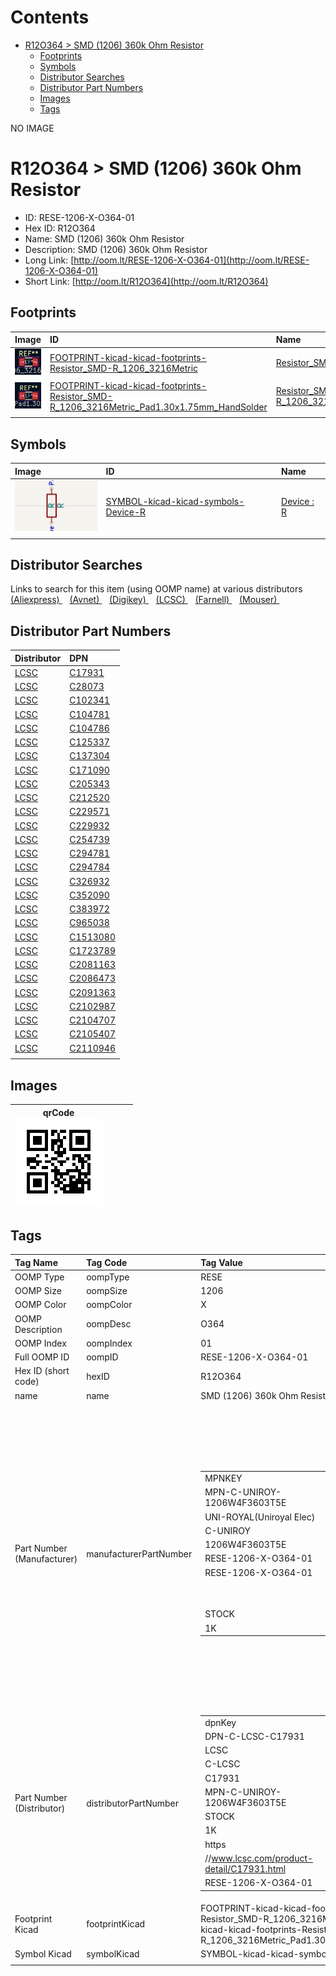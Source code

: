 



Contents
========

* [R12O364 > SMD (1206) 360k Ohm Resistor](#r12o364--smd-1206-360k-ohm-resistor)
	* [Footprints](#footprints)
	* [Symbols](#symbols)
	* [Distributor Searches](#distributor-searches)
	* [Distributor Part Numbers](#distributor-part-numbers)
	* [Images](#images)
	* [Tags](#tags)
  
NO IMAGE  
# R12O364 > SMD (1206) 360k Ohm Resistor

- ID: RESE-1206-X-O364-01
- Hex ID: R12O364
- Name: SMD (1206) 360k Ohm Resistor
- Description: SMD (1206) 360k Ohm Resistor
- Long Link: [http://oom.lt/RESE-1206-X-O364-01](http://oom.lt/RESE-1206-X-O364-01)
- Short Link: [http://oom.lt/R12O364](http://oom.lt/R12O364)

## Footprints
  

|Image|ID|Name|
| :--- | :--- | :--- |
|[![](https://raw.githubusercontent.com/oomlout/oomlout_OOMP_eda_V2/main/FOOTPRINT/kicad/kicad-footprints/Resistor_SMD/R_1206_3216Metric/image_140.png)](https://github.com/oomlout/oomlout_OOMP_eda_V2/tree/main/FOOTPRINT/kicad/kicad-footprints/Resistor_SMD/R_1206_3216Metric/)|[FOOTPRINT-kicad-kicad-footprints-Resistor_SMD-R_1206_3216Metric](https://github.com/oomlout/oomlout_OOMP_eda_V2/tree/main/FOOTPRINT/kicad/kicad-footprints/Resistor_SMD/R_1206_3216Metric/)|[Resistor_SMD : R_1206_3216Metric](https://github.com/oomlout/oomlout_OOMP_eda_V2/tree/main/FOOTPRINT/kicad/kicad-footprints/Resistor_SMD/R_1206_3216Metric/)|
|[![](https://raw.githubusercontent.com/oomlout/oomlout_OOMP_eda_V2/main/FOOTPRINT/kicad/kicad-footprints/Resistor_SMD/R_1206_3216Metric_Pad1.30x1.75mm_HandSolder/image_140.png)](https://github.com/oomlout/oomlout_OOMP_eda_V2/tree/main/FOOTPRINT/kicad/kicad-footprints/Resistor_SMD/R_1206_3216Metric_Pad1.30x1.75mm_HandSolder/)|[FOOTPRINT-kicad-kicad-footprints-Resistor_SMD-R_1206_3216Metric_Pad1.30x1.75mm_HandSolder](https://github.com/oomlout/oomlout_OOMP_eda_V2/tree/main/FOOTPRINT/kicad/kicad-footprints/Resistor_SMD/R_1206_3216Metric_Pad1.30x1.75mm_HandSolder/)|[Resistor_SMD : R_1206_3216Metric_Pad1.30x1.75mm_HandSolder](https://github.com/oomlout/oomlout_OOMP_eda_V2/tree/main/FOOTPRINT/kicad/kicad-footprints/Resistor_SMD/R_1206_3216Metric_Pad1.30x1.75mm_HandSolder/)|
||||

## Symbols
  

|Image|ID|Name|
| :--- | :--- | :--- |
|[![](https://raw.githubusercontent.com/oomlout/oomlout_OOMP_eda_V2/main/SYMBOL/kicad/kicad-symbols/Device/R/image_140.png)](https://github.com/oomlout/oomlout_OOMP_eda_V2/tree/main/SYMBOL/kicad/kicad-symbols/Device/R/)|[SYMBOL-kicad-kicad-symbols-Device-R](https://github.com/oomlout/oomlout_OOMP_eda_V2/tree/main/SYMBOL/kicad/kicad-symbols/Device/R/)|[Device : R](https://github.com/oomlout/oomlout_OOMP_eda_V2/tree/main/SYMBOL/kicad/kicad-symbols/Device/R/)|
||||

## Distributor Searches
  
Links to search for this item (using OOMP name) at various distributors  
[(Aliexpress) ](https://www.aliexpress.com/wholesale?SearchText=1117SMD+1206+360k+Ohm+Resistor)&nbsp;&nbsp;&nbsp;[(Avnet) ](https://www.avnet.com/shop/us/search/SMD+1206+360k+Ohm+Resistor)&nbsp;&nbsp;&nbsp;[(Digikey) ](https://www.digikey.co.uk/en/products/result?s=SMD+1206+360k+Ohm+Resistor)&nbsp;&nbsp;&nbsp;[(LCSC) ](https://www.lcsc.com/search?q=SMD+1206+360k+Ohm+Resistor)&nbsp;&nbsp;&nbsp;[(Farnell) ](https://uk.farnell.com/search?st=SMD+1206+360k+Ohm+Resistor)&nbsp;&nbsp;&nbsp;[(Mouser) ](https://www.mouser.com/c/?q=SMD+1206+360k+Ohm+Resistor)&nbsp;&nbsp;&nbsp;
## Distributor Part Numbers
  

|Distributor|DPN|
| :--- | :--- |
|[LCSC](https://www.lcsc.com/product-detail/C17931.html)|[C17931](https://www.lcsc.com/product-detail/C17931.html)|
|[LCSC](https://www.lcsc.com/product-detail/C28073.html)|[C28073](https://www.lcsc.com/product-detail/C28073.html)|
|[LCSC](https://www.lcsc.com/product-detail/C102341.html)|[C102341](https://www.lcsc.com/product-detail/C102341.html)|
|[LCSC](https://www.lcsc.com/product-detail/C104781.html)|[C104781](https://www.lcsc.com/product-detail/C104781.html)|
|[LCSC](https://www.lcsc.com/product-detail/C104786.html)|[C104786](https://www.lcsc.com/product-detail/C104786.html)|
|[LCSC](https://www.lcsc.com/product-detail/C125337.html)|[C125337](https://www.lcsc.com/product-detail/C125337.html)|
|[LCSC](https://www.lcsc.com/product-detail/C137304.html)|[C137304](https://www.lcsc.com/product-detail/C137304.html)|
|[LCSC](https://www.lcsc.com/product-detail/C171090.html)|[C171090](https://www.lcsc.com/product-detail/C171090.html)|
|[LCSC](https://www.lcsc.com/product-detail/C205343.html)|[C205343](https://www.lcsc.com/product-detail/C205343.html)|
|[LCSC](https://www.lcsc.com/product-detail/C212520.html)|[C212520](https://www.lcsc.com/product-detail/C212520.html)|
|[LCSC](https://www.lcsc.com/product-detail/C229571.html)|[C229571](https://www.lcsc.com/product-detail/C229571.html)|
|[LCSC](https://www.lcsc.com/product-detail/C229932.html)|[C229932](https://www.lcsc.com/product-detail/C229932.html)|
|[LCSC](https://www.lcsc.com/product-detail/C254739.html)|[C254739](https://www.lcsc.com/product-detail/C254739.html)|
|[LCSC](https://www.lcsc.com/product-detail/C294781.html)|[C294781](https://www.lcsc.com/product-detail/C294781.html)|
|[LCSC](https://www.lcsc.com/product-detail/C294784.html)|[C294784](https://www.lcsc.com/product-detail/C294784.html)|
|[LCSC](https://www.lcsc.com/product-detail/C326932.html)|[C326932](https://www.lcsc.com/product-detail/C326932.html)|
|[LCSC](https://www.lcsc.com/product-detail/C352090.html)|[C352090](https://www.lcsc.com/product-detail/C352090.html)|
|[LCSC](https://www.lcsc.com/product-detail/C383972.html)|[C383972](https://www.lcsc.com/product-detail/C383972.html)|
|[LCSC](https://www.lcsc.com/product-detail/C965038.html)|[C965038](https://www.lcsc.com/product-detail/C965038.html)|
|[LCSC](https://www.lcsc.com/product-detail/C1513080.html)|[C1513080](https://www.lcsc.com/product-detail/C1513080.html)|
|[LCSC](https://www.lcsc.com/product-detail/C1723789.html)|[C1723789](https://www.lcsc.com/product-detail/C1723789.html)|
|[LCSC](https://www.lcsc.com/product-detail/C2081163.html)|[C2081163](https://www.lcsc.com/product-detail/C2081163.html)|
|[LCSC](https://www.lcsc.com/product-detail/C2086473.html)|[C2086473](https://www.lcsc.com/product-detail/C2086473.html)|
|[LCSC](https://www.lcsc.com/product-detail/C2091363.html)|[C2091363](https://www.lcsc.com/product-detail/C2091363.html)|
|[LCSC](https://www.lcsc.com/product-detail/C2102987.html)|[C2102987](https://www.lcsc.com/product-detail/C2102987.html)|
|[LCSC](https://www.lcsc.com/product-detail/C2104707.html)|[C2104707](https://www.lcsc.com/product-detail/C2104707.html)|
|[LCSC](https://www.lcsc.com/product-detail/C2105407.html)|[C2105407](https://www.lcsc.com/product-detail/C2105407.html)|
|[LCSC](https://www.lcsc.com/product-detail/C2110946.html)|[C2110946](https://www.lcsc.com/product-detail/C2110946.html)|
|||

## Images
  

|qrCode<br>[![](https://raw.githubusercontent.com/oomlout/oomlout_OOMP_parts_V2/main/RESE/1206/X/O364/01/qrCode_140.png)](https://github.com/oomlout/oomlout_OOMP_parts_V2/tree/main/RESE/1206/X/O364/01/qrCode.png)||||
| :---: | :---: | :---: | :---: |

## Tags
  

|Tag Name|Tag Code|Tag Value|
| :--- | :--- | :--- |
|OOMP Type|oompType|RESE|
|OOMP Size|oompSize|1206|
|OOMP Color|oompColor|X|
|OOMP Description|oompDesc|O364|
|OOMP Index|oompIndex|01|
|Full OOMP ID|oompID|RESE-1206-X-O364-01|
|Hex ID (short code)|hexID|R12O364|
|name|name|SMD (1206) 360k Ohm Resistor|
|Part Number (Manufacturer)|manufacturerPartNumber|<table><tr><td>MPNKEY</td></tr><tr><td> MPN-C-UNIROY-1206W4F3603T5E</td><td> MANUFACTURER</td></tr><tr><td> UNI-ROYAL(Uniroyal Elec)</td><td> MANUCODE</td></tr><tr><td> C-UNIROY</td><td> MPN</td></tr><tr><td> 1206W4F3603T5E</td><td> OOMPIDPARTIAL</td></tr><tr><td> RESE-1206-X-O364-01</td><td> OOMPID</td></tr><tr><td> RESE-1206-X-O364-01</td><td> LINK</td></tr><tr><td> </td><td> DESCRIPTION</td></tr><tr><td> </td><td> TAGS</td></tr><tr><td> STOCK</td></tr><tr><td>1K</td></tr></table></td><td> <table><tr><td>MPNKEY</td></tr><tr><td> MPN-C-UNIROY-1206W4J0364T5E</td><td> MANUFACTURER</td></tr><tr><td> UNI-ROYAL(Uniroyal Elec)</td><td> MANUCODE</td></tr><tr><td> C-UNIROY</td><td> MPN</td></tr><tr><td> 1206W4J0364T5E</td><td> OOMPIDPARTIAL</td></tr><tr><td> RESE-1206-X-O364-01</td><td> OOMPID</td></tr><tr><td> RESE-1206-X-O364-01</td><td> LINK</td></tr><tr><td> </td><td> DESCRIPTION</td></tr><tr><td> </td><td> TAGS</td></tr><tr><td> </td></tr></table></td><td> <table><tr><td>MPNKEY</td></tr><tr><td> MPN-C-LIZELE-CR1206J40364G</td><td> MANUFACTURER</td></tr><tr><td> LIZ Elec</td><td> MANUCODE</td></tr><tr><td> C-LIZELE</td><td> MPN</td></tr><tr><td> CR1206J40364G</td><td> OOMPIDPARTIAL</td></tr><tr><td> RESE-1206-X-O364-01</td><td> OOMPID</td></tr><tr><td> RESE-1206-X-O364-01</td><td> LINK</td></tr><tr><td> </td><td> DESCRIPTION</td></tr><tr><td> </td><td> TAGS</td></tr><tr><td> </td></tr></table></td><td> <table><tr><td>MPNKEY</td></tr><tr><td> MPN-C-RALEC-RTT063603FTP</td><td> MANUFACTURER</td></tr><tr><td> RALEC</td><td> MANUCODE</td></tr><tr><td> C-RALEC</td><td> MPN</td></tr><tr><td> RTT063603FTP</td><td> OOMPIDPARTIAL</td></tr><tr><td> RESE-1206-X-O364-01</td><td> OOMPID</td></tr><tr><td> RESE-1206-X-O364-01</td><td> LINK</td></tr><tr><td> </td><td> DESCRIPTION</td></tr><tr><td> </td><td> TAGS</td></tr><tr><td> </td></tr></table></td><td> <table><tr><td>MPNKEY</td></tr><tr><td> MPN-C-RALEC-RTT06364JTP</td><td> MANUFACTURER</td></tr><tr><td> RALEC</td><td> MANUCODE</td></tr><tr><td> C-RALEC</td><td> MPN</td></tr><tr><td> RTT06364JTP</td><td> OOMPIDPARTIAL</td></tr><tr><td> RESE-1206-X-O364-01</td><td> OOMPID</td></tr><tr><td> RESE-1206-X-O364-01</td><td> LINK</td></tr><tr><td> </td><td> DESCRIPTION</td></tr><tr><td> </td><td> TAGS</td></tr><tr><td> STOCK</td></tr><tr><td>1K</td></tr></table></td><td> <table><tr><td>MPNKEY</td></tr><tr><td> MPN-C-YAGEO-RC1206JR-07360KL</td><td> MANUFACTURER</td></tr><tr><td> YAGEO</td><td> MANUCODE</td></tr><tr><td> C-YAGEO</td><td> MPN</td></tr><tr><td> RC1206JR-07360KL</td><td> OOMPIDPARTIAL</td></tr><tr><td> RESE-1206-X-O364-01</td><td> OOMPID</td></tr><tr><td> RESE-1206-X-O364-01</td><td> LINK</td></tr><tr><td> </td><td> DESCRIPTION</td></tr><tr><td> </td><td> TAGS</td></tr><tr><td> </td></tr></table></td><td> <table><tr><td>MPNKEY</td></tr><tr><td> MPN-C-YAGEO-RC1206FR-07360KL</td><td> MANUFACTURER</td></tr><tr><td> YAGEO</td><td> MANUCODE</td></tr><tr><td> C-YAGEO</td><td> MPN</td></tr><tr><td> RC1206FR-07360KL</td><td> OOMPIDPARTIAL</td></tr><tr><td> RESE-1206-X-O364-01</td><td> OOMPID</td></tr><tr><td> RESE-1206-X-O364-01</td><td> LINK</td></tr><tr><td> </td><td> DESCRIPTION</td></tr><tr><td> </td><td> TAGS</td></tr><tr><td> STOCK</td></tr><tr><td>1K</td></tr></table></td><td> <table><tr><td>MPNKEY</td></tr><tr><td> MPN-C-WALSIN-WR12X3603FTL</td><td> MANUFACTURER</td></tr><tr><td> Walsin Tech Corp</td><td> MANUCODE</td></tr><tr><td> C-WALSIN</td><td> MPN</td></tr><tr><td> WR12X3603FTL</td><td> OOMPIDPARTIAL</td></tr><tr><td> RESE-1206-X-O364-01</td><td> OOMPID</td></tr><tr><td> RESE-1206-X-O364-01</td><td> LINK</td></tr><tr><td> </td><td> DESCRIPTION</td></tr><tr><td> </td><td> TAGS</td></tr><tr><td> STOCK</td></tr><tr><td>1K</td></tr></table></td><td> <table><tr><td>MPNKEY</td></tr><tr><td> MPN-C-BOURNS-CR1206-FX-3603ELF</td><td> MANUFACTURER</td></tr><tr><td> BOURNS</td><td> MANUCODE</td></tr><tr><td> C-BOURNS</td><td> MPN</td></tr><tr><td> CR1206-FX-3603ELF</td><td> OOMPIDPARTIAL</td></tr><tr><td> RESE-1206-X-O364-01</td><td> OOMPID</td></tr><tr><td> RESE-1206-X-O364-01</td><td> LINK</td></tr><tr><td> </td><td> DESCRIPTION</td></tr><tr><td> </td><td> TAGS</td></tr><tr><td> </td></tr></table></td><td> <table><tr><td>MPNKEY</td></tr><tr><td> MPN-C-TAITEC-RMS12FT3603</td><td> MANUFACTURER</td></tr><tr><td> TA-I Tech</td><td> MANUCODE</td></tr><tr><td> C-TAITEC</td><td> MPN</td></tr><tr><td> RMS12FT3603</td><td> OOMPIDPARTIAL</td></tr><tr><td> RESE-1206-X-O364-01</td><td> OOMPID</td></tr><tr><td> RESE-1206-X-O364-01</td><td> LINK</td></tr><tr><td> </td><td> DESCRIPTION</td></tr><tr><td> </td><td> TAGS</td></tr><tr><td> </td></tr></table></td><td> <table><tr><td>MPNKEY</td></tr><tr><td> MPN-C-YAGEO-AC1206FR-07360KL</td><td> MANUFACTURER</td></tr><tr><td> YAGEO</td><td> MANUCODE</td></tr><tr><td> C-YAGEO</td><td> MPN</td></tr><tr><td> AC1206FR-07360KL</td><td> OOMPIDPARTIAL</td></tr><tr><td> RESE-1206-X-O364-01</td><td> OOMPID</td></tr><tr><td> RESE-1206-X-O364-01</td><td> LINK</td></tr><tr><td> </td><td> DESCRIPTION</td></tr><tr><td> </td><td> TAGS</td></tr><tr><td> </td></tr></table></td><td> <table><tr><td>MPNKEY</td></tr><tr><td> MPN-C-YAGEO-AC1206JR-07360KL</td><td> MANUFACTURER</td></tr><tr><td> YAGEO</td><td> MANUCODE</td></tr><tr><td> C-YAGEO</td><td> MPN</td></tr><tr><td> AC1206JR-07360KL</td><td> OOMPIDPARTIAL</td></tr><tr><td> RESE-1206-X-O364-01</td><td> OOMPID</td></tr><tr><td> RESE-1206-X-O364-01</td><td> LINK</td></tr><tr><td> </td><td> DESCRIPTION</td></tr><tr><td> </td><td> TAGS</td></tr><tr><td> </td></tr></table></td><td> <table><tr><td>MPNKEY</td></tr><tr><td> MPN-C-TAITEC-RM12JTN364</td><td> MANUFACTURER</td></tr><tr><td> TA-I Tech</td><td> MANUCODE</td></tr><tr><td> C-TAITEC</td><td> MPN</td></tr><tr><td> RM12JTN364</td><td> OOMPIDPARTIAL</td></tr><tr><td> RESE-1206-X-O364-01</td><td> OOMPID</td></tr><tr><td> RESE-1206-X-O364-01</td><td> LINK</td></tr><tr><td> </td><td> DESCRIPTION</td></tr><tr><td> </td><td> TAGS</td></tr><tr><td> </td></tr></table></td><td> <table><tr><td>MPNKEY</td></tr><tr><td> MPN-C-FHGUAN-RS-06K3603FT</td><td> MANUFACTURER</td></tr><tr><td> FH (Guangdong Fenghua Advanced Tech)</td><td> MANUCODE</td></tr><tr><td> C-FHGUAN</td><td> MPN</td></tr><tr><td> RS-06K3603FT</td><td> OOMPIDPARTIAL</td></tr><tr><td> RESE-1206-X-O364-01</td><td> OOMPID</td></tr><tr><td> RESE-1206-X-O364-01</td><td> LINK</td></tr><tr><td> </td><td> DESCRIPTION</td></tr><tr><td> </td><td> TAGS</td></tr><tr><td> </td></tr></table></td><td> <table><tr><td>MPNKEY</td></tr><tr><td> MPN-C-FHGUAN-RS-06K364JT</td><td> MANUFACTURER</td></tr><tr><td> FH (Guangdong Fenghua Advanced Tech)</td><td> MANUCODE</td></tr><tr><td> C-FHGUAN</td><td> MPN</td></tr><tr><td> RS-06K364JT</td><td> OOMPIDPARTIAL</td></tr><tr><td> RESE-1206-X-O364-01</td><td> OOMPID</td></tr><tr><td> RESE-1206-X-O364-01</td><td> LINK</td></tr><tr><td> </td><td> DESCRIPTION</td></tr><tr><td> </td><td> TAGS</td></tr><tr><td> STOCK</td></tr><tr><td>1K</td></tr></table></td><td> <table><tr><td>MPNKEY</td></tr><tr><td> MPN-C-YAGEO-RV1206FR-07360KL</td><td> MANUFACTURER</td></tr><tr><td> YAGEO</td><td> MANUCODE</td></tr><tr><td> C-YAGEO</td><td> MPN</td></tr><tr><td> RV1206FR-07360KL</td><td> OOMPIDPARTIAL</td></tr><tr><td> RESE-1206-X-O364-01</td><td> OOMPID</td></tr><tr><td> RESE-1206-X-O364-01</td><td> LINK</td></tr><tr><td> </td><td> DESCRIPTION</td></tr><tr><td> </td><td> TAGS</td></tr><tr><td> STOCK</td></tr><tr><td>1K</td></tr></table></td><td> <table><tr><td>MPNKEY</td></tr><tr><td> MPN-C-RESIST-AECR1206F360KK9</td><td> MANUFACTURER</td></tr><tr><td> Resistor.Today</td><td> MANUCODE</td></tr><tr><td> C-RESIST</td><td> MPN</td></tr><tr><td> AECR1206F360KK9</td><td> OOMPIDPARTIAL</td></tr><tr><td> RESE-1206-X-O364-01</td><td> OOMPID</td></tr><tr><td> RESE-1206-X-O364-01</td><td> LINK</td></tr><tr><td> </td><td> DESCRIPTION</td></tr><tr><td> </td><td> TAGS</td></tr><tr><td> </td></tr></table></td><td> <table><tr><td>MPNKEY</td></tr><tr><td> MPN-C-WALSIN-WR12X364JTL</td><td> MANUFACTURER</td></tr><tr><td> Walsin Tech Corp</td><td> MANUCODE</td></tr><tr><td> C-WALSIN</td><td> MPN</td></tr><tr><td> WR12X364JTL</td><td> OOMPIDPARTIAL</td></tr><tr><td> RESE-1206-X-O364-01</td><td> OOMPID</td></tr><tr><td> RESE-1206-X-O364-01</td><td> LINK</td></tr><tr><td> </td><td> DESCRIPTION</td></tr><tr><td> </td><td> TAGS</td></tr><tr><td> STOCK</td></tr><tr><td>1K</td></tr></table></td><td> <table><tr><td>MPNKEY</td></tr><tr><td> MPN-C-UNIROY-NQ06W4F3603T5E</td><td> MANUFACTURER</td></tr><tr><td> UNI-ROYAL(Uniroyal Elec)</td><td> MANUCODE</td></tr><tr><td> C-UNIROY</td><td> MPN</td></tr><tr><td> NQ06W4F3603T5E</td><td> OOMPIDPARTIAL</td></tr><tr><td> RESE-1206-X-O364-01</td><td> OOMPID</td></tr><tr><td> RESE-1206-X-O364-01</td><td> LINK</td></tr><tr><td> </td><td> DESCRIPTION</td></tr><tr><td> </td><td> TAGS</td></tr><tr><td> STOCK</td></tr><tr><td>1K</td></tr></table></td><td> <table><tr><td>MPNKEY</td></tr><tr><td> MPN-C-SUSUMU-RGV3216P-3603-B-T1</td><td> MANUFACTURER</td></tr><tr><td> SUSUMU</td><td> MANUCODE</td></tr><tr><td> C-SUSUMU</td><td> MPN</td></tr><tr><td> RGV3216P-3603-B-T1</td><td> OOMPIDPARTIAL</td></tr><tr><td> RESE-1206-X-O364-01</td><td> OOMPID</td></tr><tr><td> RESE-1206-X-O364-01</td><td> LINK</td></tr><tr><td> </td><td> DESCRIPTION</td></tr><tr><td> </td><td> TAGS</td></tr><tr><td> </td></tr></table></td><td> <table><tr><td>MPNKEY</td></tr><tr><td> MPN-C-SUSUMU-RG3216N-3603-B-T5</td><td> MANUFACTURER</td></tr><tr><td> SUSUMU</td><td> MANUCODE</td></tr><tr><td> C-SUSUMU</td><td> MPN</td></tr><tr><td> RG3216N-3603-B-T5</td><td> OOMPIDPARTIAL</td></tr><tr><td> RESE-1206-X-O364-01</td><td> OOMPID</td></tr><tr><td> RESE-1206-X-O364-01</td><td> LINK</td></tr><tr><td> </td><td> DESCRIPTION</td></tr><tr><td> </td><td> TAGS</td></tr><tr><td> </td></tr></table></td><td> <table><tr><td>MPNKEY</td></tr><tr><td> MPN-C-VISHAY-CRCW1206360KFKEA</td><td> MANUFACTURER</td></tr><tr><td> Vishay Intertech</td><td> MANUCODE</td></tr><tr><td> C-VISHAY</td><td> MPN</td></tr><tr><td> CRCW1206360KFKEA</td><td> OOMPIDPARTIAL</td></tr><tr><td> RESE-1206-X-O364-01</td><td> OOMPID</td></tr><tr><td> RESE-1206-X-O364-01</td><td> LINK</td></tr><tr><td> </td><td> DESCRIPTION</td></tr><tr><td> </td><td> TAGS</td></tr><tr><td> </td></tr></table></td><td> <table><tr><td>MPNKEY</td></tr><tr><td> MPN-C-PANASO-ERJ-P08J364V</td><td> MANUFACTURER</td></tr><tr><td> PANASONIC</td><td> MANUCODE</td></tr><tr><td> C-PANASO</td><td> MPN</td></tr><tr><td> ERJ-P08J364V</td><td> OOMPIDPARTIAL</td></tr><tr><td> RESE-1206-X-O364-01</td><td> OOMPID</td></tr><tr><td> RESE-1206-X-O364-01</td><td> LINK</td></tr><tr><td> </td><td> DESCRIPTION</td></tr><tr><td> </td><td> TAGS</td></tr><tr><td> </td></tr></table></td><td> <table><tr><td>MPNKEY</td></tr><tr><td> MPN-C-PANASO-ERJ-8GEYJ364V</td><td> MANUFACTURER</td></tr><tr><td> PANASONIC</td><td> MANUCODE</td></tr><tr><td> C-PANASO</td><td> MPN</td></tr><tr><td> ERJ-8GEYJ364V</td><td> OOMPIDPARTIAL</td></tr><tr><td> RESE-1206-X-O364-01</td><td> OOMPID</td></tr><tr><td> RESE-1206-X-O364-01</td><td> LINK</td></tr><tr><td> </td><td> DESCRIPTION</td></tr><tr><td> </td><td> TAGS</td></tr><tr><td> </td></tr></table></td><td> <table><tr><td>MPNKEY</td></tr><tr><td> MPN-C-TECONN-CRGH1206J360K</td><td> MANUFACTURER</td></tr><tr><td> TE Connectivity</td><td> MANUCODE</td></tr><tr><td> C-TECONN</td><td> MPN</td></tr><tr><td> CRGH1206J360K</td><td> OOMPIDPARTIAL</td></tr><tr><td> RESE-1206-X-O364-01</td><td> OOMPID</td></tr><tr><td> RESE-1206-X-O364-01</td><td> LINK</td></tr><tr><td> </td><td> DESCRIPTION</td></tr><tr><td> </td><td> TAGS</td></tr><tr><td> </td></tr></table></td><td> <table><tr><td>MPNKEY</td></tr><tr><td> MPN-C-YAGEO-RT1206FRD07360KL</td><td> MANUFACTURER</td></tr><tr><td> YAGEO</td><td> MANUCODE</td></tr><tr><td> C-YAGEO</td><td> MPN</td></tr><tr><td> RT1206FRD07360KL</td><td> OOMPIDPARTIAL</td></tr><tr><td> RESE-1206-X-O364-01</td><td> OOMPID</td></tr><tr><td> RESE-1206-X-O364-01</td><td> LINK</td></tr><tr><td> </td><td> DESCRIPTION</td></tr><tr><td> </td><td> TAGS</td></tr><tr><td> </td></tr></table></td><td> <table><tr><td>MPNKEY</td></tr><tr><td> MPN-C-ROHMSE-ESR18EZPF3603</td><td> MANUFACTURER</td></tr><tr><td> ROHM Semicon</td><td> MANUCODE</td></tr><tr><td> C-ROHMSE</td><td> MPN</td></tr><tr><td> ESR18EZPF3603</td><td> OOMPIDPARTIAL</td></tr><tr><td> RESE-1206-X-O364-01</td><td> OOMPID</td></tr><tr><td> RESE-1206-X-O364-01</td><td> LINK</td></tr><tr><td> </td><td> DESCRIPTION</td></tr><tr><td> </td><td> TAGS</td></tr><tr><td> </td></tr></table></td><td> <table><tr><td>MPNKEY</td></tr><tr><td> MPN-C-PANASO-ERJ-S08J364V</td><td> MANUFACTURER</td></tr><tr><td> PANASONIC</td><td> MANUCODE</td></tr><tr><td> C-PANASO</td><td> MPN</td></tr><tr><td> ERJ-S08J364V</td><td> OOMPIDPARTIAL</td></tr><tr><td> RESE-1206-X-O364-01</td><td> OOMPID</td></tr><tr><td> RESE-1206-X-O364-01</td><td> LINK</td></tr><tr><td> </td><td> DESCRIPTION</td></tr><tr><td> </td><td> TAGS</td></tr><tr><td> </td></tr></table></td><td> <table><tr><td>MPNKEY</td></tr><tr><td> MPN-C-UNIROY-1206W4F3603T5E</td><td> MANUFACTURER</td></tr><tr><td> UNI-ROYAL(Uniroyal Elec)</td><td> MANUCODE</td></tr><tr><td> C-UNIROY</td><td> MPN</td></tr><tr><td> 1206W4F3603T5E</td><td> OOMPIDPARTIAL</td></tr><tr><td> RESE-1206-X-O364-01</td><td> OOMPID</td></tr><tr><td> RESE-1206-X-O364-01</td><td> LINK</td></tr><tr><td> </td><td> DESCRIPTION</td></tr><tr><td> </td><td> TAGS</td></tr><tr><td> STOCK</td></tr><tr><td>1K</td></tr></table></td><td> <table><tr><td>MPNKEY</td></tr><tr><td> MPN-C-UNIROY-1206W4J0364T5E</td><td> MANUFACTURER</td></tr><tr><td> UNI-ROYAL(Uniroyal Elec)</td><td> MANUCODE</td></tr><tr><td> C-UNIROY</td><td> MPN</td></tr><tr><td> 1206W4J0364T5E</td><td> OOMPIDPARTIAL</td></tr><tr><td> RESE-1206-X-O364-01</td><td> OOMPID</td></tr><tr><td> RESE-1206-X-O364-01</td><td> LINK</td></tr><tr><td> </td><td> DESCRIPTION</td></tr><tr><td> </td><td> TAGS</td></tr><tr><td> </td></tr></table></td><td> <table><tr><td>MPNKEY</td></tr><tr><td> MPN-C-LIZELE-CR1206J40364G</td><td> MANUFACTURER</td></tr><tr><td> LIZ Elec</td><td> MANUCODE</td></tr><tr><td> C-LIZELE</td><td> MPN</td></tr><tr><td> CR1206J40364G</td><td> OOMPIDPARTIAL</td></tr><tr><td> RESE-1206-X-O364-01</td><td> OOMPID</td></tr><tr><td> RESE-1206-X-O364-01</td><td> LINK</td></tr><tr><td> </td><td> DESCRIPTION</td></tr><tr><td> </td><td> TAGS</td></tr><tr><td> </td></tr></table></td><td> <table><tr><td>MPNKEY</td></tr><tr><td> MPN-C-RALEC-RTT063603FTP</td><td> MANUFACTURER</td></tr><tr><td> RALEC</td><td> MANUCODE</td></tr><tr><td> C-RALEC</td><td> MPN</td></tr><tr><td> RTT063603FTP</td><td> OOMPIDPARTIAL</td></tr><tr><td> RESE-1206-X-O364-01</td><td> OOMPID</td></tr><tr><td> RESE-1206-X-O364-01</td><td> LINK</td></tr><tr><td> </td><td> DESCRIPTION</td></tr><tr><td> </td><td> TAGS</td></tr><tr><td> </td></tr></table></td><td> <table><tr><td>MPNKEY</td></tr><tr><td> MPN-C-RALEC-RTT06364JTP</td><td> MANUFACTURER</td></tr><tr><td> RALEC</td><td> MANUCODE</td></tr><tr><td> C-RALEC</td><td> MPN</td></tr><tr><td> RTT06364JTP</td><td> OOMPIDPARTIAL</td></tr><tr><td> RESE-1206-X-O364-01</td><td> OOMPID</td></tr><tr><td> RESE-1206-X-O364-01</td><td> LINK</td></tr><tr><td> </td><td> DESCRIPTION</td></tr><tr><td> </td><td> TAGS</td></tr><tr><td> STOCK</td></tr><tr><td>1K</td></tr></table></td><td> <table><tr><td>MPNKEY</td></tr><tr><td> MPN-C-YAGEO-RC1206JR-07360KL</td><td> MANUFACTURER</td></tr><tr><td> YAGEO</td><td> MANUCODE</td></tr><tr><td> C-YAGEO</td><td> MPN</td></tr><tr><td> RC1206JR-07360KL</td><td> OOMPIDPARTIAL</td></tr><tr><td> RESE-1206-X-O364-01</td><td> OOMPID</td></tr><tr><td> RESE-1206-X-O364-01</td><td> LINK</td></tr><tr><td> </td><td> DESCRIPTION</td></tr><tr><td> </td><td> TAGS</td></tr><tr><td> </td></tr></table></td><td> <table><tr><td>MPNKEY</td></tr><tr><td> MPN-C-YAGEO-RC1206FR-07360KL</td><td> MANUFACTURER</td></tr><tr><td> YAGEO</td><td> MANUCODE</td></tr><tr><td> C-YAGEO</td><td> MPN</td></tr><tr><td> RC1206FR-07360KL</td><td> OOMPIDPARTIAL</td></tr><tr><td> RESE-1206-X-O364-01</td><td> OOMPID</td></tr><tr><td> RESE-1206-X-O364-01</td><td> LINK</td></tr><tr><td> </td><td> DESCRIPTION</td></tr><tr><td> </td><td> TAGS</td></tr><tr><td> STOCK</td></tr><tr><td>1K</td></tr></table></td><td> <table><tr><td>MPNKEY</td></tr><tr><td> MPN-C-WALSIN-WR12X3603FTL</td><td> MANUFACTURER</td></tr><tr><td> Walsin Tech Corp</td><td> MANUCODE</td></tr><tr><td> C-WALSIN</td><td> MPN</td></tr><tr><td> WR12X3603FTL</td><td> OOMPIDPARTIAL</td></tr><tr><td> RESE-1206-X-O364-01</td><td> OOMPID</td></tr><tr><td> RESE-1206-X-O364-01</td><td> LINK</td></tr><tr><td> </td><td> DESCRIPTION</td></tr><tr><td> </td><td> TAGS</td></tr><tr><td> STOCK</td></tr><tr><td>1K</td></tr></table></td><td> <table><tr><td>MPNKEY</td></tr><tr><td> MPN-C-BOURNS-CR1206-FX-3603ELF</td><td> MANUFACTURER</td></tr><tr><td> BOURNS</td><td> MANUCODE</td></tr><tr><td> C-BOURNS</td><td> MPN</td></tr><tr><td> CR1206-FX-3603ELF</td><td> OOMPIDPARTIAL</td></tr><tr><td> RESE-1206-X-O364-01</td><td> OOMPID</td></tr><tr><td> RESE-1206-X-O364-01</td><td> LINK</td></tr><tr><td> </td><td> DESCRIPTION</td></tr><tr><td> </td><td> TAGS</td></tr><tr><td> </td></tr></table></td><td> <table><tr><td>MPNKEY</td></tr><tr><td> MPN-C-TAITEC-RMS12FT3603</td><td> MANUFACTURER</td></tr><tr><td> TA-I Tech</td><td> MANUCODE</td></tr><tr><td> C-TAITEC</td><td> MPN</td></tr><tr><td> RMS12FT3603</td><td> OOMPIDPARTIAL</td></tr><tr><td> RESE-1206-X-O364-01</td><td> OOMPID</td></tr><tr><td> RESE-1206-X-O364-01</td><td> LINK</td></tr><tr><td> </td><td> DESCRIPTION</td></tr><tr><td> </td><td> TAGS</td></tr><tr><td> </td></tr></table></td><td> <table><tr><td>MPNKEY</td></tr><tr><td> MPN-C-YAGEO-AC1206FR-07360KL</td><td> MANUFACTURER</td></tr><tr><td> YAGEO</td><td> MANUCODE</td></tr><tr><td> C-YAGEO</td><td> MPN</td></tr><tr><td> AC1206FR-07360KL</td><td> OOMPIDPARTIAL</td></tr><tr><td> RESE-1206-X-O364-01</td><td> OOMPID</td></tr><tr><td> RESE-1206-X-O364-01</td><td> LINK</td></tr><tr><td> </td><td> DESCRIPTION</td></tr><tr><td> </td><td> TAGS</td></tr><tr><td> </td></tr></table></td><td> <table><tr><td>MPNKEY</td></tr><tr><td> MPN-C-YAGEO-AC1206JR-07360KL</td><td> MANUFACTURER</td></tr><tr><td> YAGEO</td><td> MANUCODE</td></tr><tr><td> C-YAGEO</td><td> MPN</td></tr><tr><td> AC1206JR-07360KL</td><td> OOMPIDPARTIAL</td></tr><tr><td> RESE-1206-X-O364-01</td><td> OOMPID</td></tr><tr><td> RESE-1206-X-O364-01</td><td> LINK</td></tr><tr><td> </td><td> DESCRIPTION</td></tr><tr><td> </td><td> TAGS</td></tr><tr><td> </td></tr></table></td><td> <table><tr><td>MPNKEY</td></tr><tr><td> MPN-C-TAITEC-RM12JTN364</td><td> MANUFACTURER</td></tr><tr><td> TA-I Tech</td><td> MANUCODE</td></tr><tr><td> C-TAITEC</td><td> MPN</td></tr><tr><td> RM12JTN364</td><td> OOMPIDPARTIAL</td></tr><tr><td> RESE-1206-X-O364-01</td><td> OOMPID</td></tr><tr><td> RESE-1206-X-O364-01</td><td> LINK</td></tr><tr><td> </td><td> DESCRIPTION</td></tr><tr><td> </td><td> TAGS</td></tr><tr><td> </td></tr></table></td><td> <table><tr><td>MPNKEY</td></tr><tr><td> MPN-C-FHGUAN-RS-06K3603FT</td><td> MANUFACTURER</td></tr><tr><td> FH (Guangdong Fenghua Advanced Tech)</td><td> MANUCODE</td></tr><tr><td> C-FHGUAN</td><td> MPN</td></tr><tr><td> RS-06K3603FT</td><td> OOMPIDPARTIAL</td></tr><tr><td> RESE-1206-X-O364-01</td><td> OOMPID</td></tr><tr><td> RESE-1206-X-O364-01</td><td> LINK</td></tr><tr><td> </td><td> DESCRIPTION</td></tr><tr><td> </td><td> TAGS</td></tr><tr><td> </td></tr></table></td><td> <table><tr><td>MPNKEY</td></tr><tr><td> MPN-C-FHGUAN-RS-06K364JT</td><td> MANUFACTURER</td></tr><tr><td> FH (Guangdong Fenghua Advanced Tech)</td><td> MANUCODE</td></tr><tr><td> C-FHGUAN</td><td> MPN</td></tr><tr><td> RS-06K364JT</td><td> OOMPIDPARTIAL</td></tr><tr><td> RESE-1206-X-O364-01</td><td> OOMPID</td></tr><tr><td> RESE-1206-X-O364-01</td><td> LINK</td></tr><tr><td> </td><td> DESCRIPTION</td></tr><tr><td> </td><td> TAGS</td></tr><tr><td> STOCK</td></tr><tr><td>1K</td></tr></table></td><td> <table><tr><td>MPNKEY</td></tr><tr><td> MPN-C-YAGEO-RV1206FR-07360KL</td><td> MANUFACTURER</td></tr><tr><td> YAGEO</td><td> MANUCODE</td></tr><tr><td> C-YAGEO</td><td> MPN</td></tr><tr><td> RV1206FR-07360KL</td><td> OOMPIDPARTIAL</td></tr><tr><td> RESE-1206-X-O364-01</td><td> OOMPID</td></tr><tr><td> RESE-1206-X-O364-01</td><td> LINK</td></tr><tr><td> </td><td> DESCRIPTION</td></tr><tr><td> </td><td> TAGS</td></tr><tr><td> STOCK</td></tr><tr><td>1K</td></tr></table></td><td> <table><tr><td>MPNKEY</td></tr><tr><td> MPN-C-RESIST-AECR1206F360KK9</td><td> MANUFACTURER</td></tr><tr><td> Resistor.Today</td><td> MANUCODE</td></tr><tr><td> C-RESIST</td><td> MPN</td></tr><tr><td> AECR1206F360KK9</td><td> OOMPIDPARTIAL</td></tr><tr><td> RESE-1206-X-O364-01</td><td> OOMPID</td></tr><tr><td> RESE-1206-X-O364-01</td><td> LINK</td></tr><tr><td> </td><td> DESCRIPTION</td></tr><tr><td> </td><td> TAGS</td></tr><tr><td> </td></tr></table></td><td> <table><tr><td>MPNKEY</td></tr><tr><td> MPN-C-WALSIN-WR12X364JTL</td><td> MANUFACTURER</td></tr><tr><td> Walsin Tech Corp</td><td> MANUCODE</td></tr><tr><td> C-WALSIN</td><td> MPN</td></tr><tr><td> WR12X364JTL</td><td> OOMPIDPARTIAL</td></tr><tr><td> RESE-1206-X-O364-01</td><td> OOMPID</td></tr><tr><td> RESE-1206-X-O364-01</td><td> LINK</td></tr><tr><td> </td><td> DESCRIPTION</td></tr><tr><td> </td><td> TAGS</td></tr><tr><td> STOCK</td></tr><tr><td>1K</td></tr></table></td><td> <table><tr><td>MPNKEY</td></tr><tr><td> MPN-C-UNIROY-NQ06W4F3603T5E</td><td> MANUFACTURER</td></tr><tr><td> UNI-ROYAL(Uniroyal Elec)</td><td> MANUCODE</td></tr><tr><td> C-UNIROY</td><td> MPN</td></tr><tr><td> NQ06W4F3603T5E</td><td> OOMPIDPARTIAL</td></tr><tr><td> RESE-1206-X-O364-01</td><td> OOMPID</td></tr><tr><td> RESE-1206-X-O364-01</td><td> LINK</td></tr><tr><td> </td><td> DESCRIPTION</td></tr><tr><td> </td><td> TAGS</td></tr><tr><td> STOCK</td></tr><tr><td>1K</td></tr></table></td><td> <table><tr><td>MPNKEY</td></tr><tr><td> MPN-C-SUSUMU-RGV3216P-3603-B-T1</td><td> MANUFACTURER</td></tr><tr><td> SUSUMU</td><td> MANUCODE</td></tr><tr><td> C-SUSUMU</td><td> MPN</td></tr><tr><td> RGV3216P-3603-B-T1</td><td> OOMPIDPARTIAL</td></tr><tr><td> RESE-1206-X-O364-01</td><td> OOMPID</td></tr><tr><td> RESE-1206-X-O364-01</td><td> LINK</td></tr><tr><td> </td><td> DESCRIPTION</td></tr><tr><td> </td><td> TAGS</td></tr><tr><td> </td></tr></table></td><td> <table><tr><td>MPNKEY</td></tr><tr><td> MPN-C-SUSUMU-RG3216N-3603-B-T5</td><td> MANUFACTURER</td></tr><tr><td> SUSUMU</td><td> MANUCODE</td></tr><tr><td> C-SUSUMU</td><td> MPN</td></tr><tr><td> RG3216N-3603-B-T5</td><td> OOMPIDPARTIAL</td></tr><tr><td> RESE-1206-X-O364-01</td><td> OOMPID</td></tr><tr><td> RESE-1206-X-O364-01</td><td> LINK</td></tr><tr><td> </td><td> DESCRIPTION</td></tr><tr><td> </td><td> TAGS</td></tr><tr><td> </td></tr></table></td><td> <table><tr><td>MPNKEY</td></tr><tr><td> MPN-C-VISHAY-CRCW1206360KFKEA</td><td> MANUFACTURER</td></tr><tr><td> Vishay Intertech</td><td> MANUCODE</td></tr><tr><td> C-VISHAY</td><td> MPN</td></tr><tr><td> CRCW1206360KFKEA</td><td> OOMPIDPARTIAL</td></tr><tr><td> RESE-1206-X-O364-01</td><td> OOMPID</td></tr><tr><td> RESE-1206-X-O364-01</td><td> LINK</td></tr><tr><td> </td><td> DESCRIPTION</td></tr><tr><td> </td><td> TAGS</td></tr><tr><td> </td></tr></table></td><td> <table><tr><td>MPNKEY</td></tr><tr><td> MPN-C-PANASO-ERJ-P08J364V</td><td> MANUFACTURER</td></tr><tr><td> PANASONIC</td><td> MANUCODE</td></tr><tr><td> C-PANASO</td><td> MPN</td></tr><tr><td> ERJ-P08J364V</td><td> OOMPIDPARTIAL</td></tr><tr><td> RESE-1206-X-O364-01</td><td> OOMPID</td></tr><tr><td> RESE-1206-X-O364-01</td><td> LINK</td></tr><tr><td> </td><td> DESCRIPTION</td></tr><tr><td> </td><td> TAGS</td></tr><tr><td> </td></tr></table></td><td> <table><tr><td>MPNKEY</td></tr><tr><td> MPN-C-PANASO-ERJ-8GEYJ364V</td><td> MANUFACTURER</td></tr><tr><td> PANASONIC</td><td> MANUCODE</td></tr><tr><td> C-PANASO</td><td> MPN</td></tr><tr><td> ERJ-8GEYJ364V</td><td> OOMPIDPARTIAL</td></tr><tr><td> RESE-1206-X-O364-01</td><td> OOMPID</td></tr><tr><td> RESE-1206-X-O364-01</td><td> LINK</td></tr><tr><td> </td><td> DESCRIPTION</td></tr><tr><td> </td><td> TAGS</td></tr><tr><td> </td></tr></table></td><td> <table><tr><td>MPNKEY</td></tr><tr><td> MPN-C-TECONN-CRGH1206J360K</td><td> MANUFACTURER</td></tr><tr><td> TE Connectivity</td><td> MANUCODE</td></tr><tr><td> C-TECONN</td><td> MPN</td></tr><tr><td> CRGH1206J360K</td><td> OOMPIDPARTIAL</td></tr><tr><td> RESE-1206-X-O364-01</td><td> OOMPID</td></tr><tr><td> RESE-1206-X-O364-01</td><td> LINK</td></tr><tr><td> </td><td> DESCRIPTION</td></tr><tr><td> </td><td> TAGS</td></tr><tr><td> </td></tr></table></td><td> <table><tr><td>MPNKEY</td></tr><tr><td> MPN-C-YAGEO-RT1206FRD07360KL</td><td> MANUFACTURER</td></tr><tr><td> YAGEO</td><td> MANUCODE</td></tr><tr><td> C-YAGEO</td><td> MPN</td></tr><tr><td> RT1206FRD07360KL</td><td> OOMPIDPARTIAL</td></tr><tr><td> RESE-1206-X-O364-01</td><td> OOMPID</td></tr><tr><td> RESE-1206-X-O364-01</td><td> LINK</td></tr><tr><td> </td><td> DESCRIPTION</td></tr><tr><td> </td><td> TAGS</td></tr><tr><td> </td></tr></table></td><td> <table><tr><td>MPNKEY</td></tr><tr><td> MPN-C-ROHMSE-ESR18EZPF3603</td><td> MANUFACTURER</td></tr><tr><td> ROHM Semicon</td><td> MANUCODE</td></tr><tr><td> C-ROHMSE</td><td> MPN</td></tr><tr><td> ESR18EZPF3603</td><td> OOMPIDPARTIAL</td></tr><tr><td> RESE-1206-X-O364-01</td><td> OOMPID</td></tr><tr><td> RESE-1206-X-O364-01</td><td> LINK</td></tr><tr><td> </td><td> DESCRIPTION</td></tr><tr><td> </td><td> TAGS</td></tr><tr><td> </td></tr></table></td><td> <table><tr><td>MPNKEY</td></tr><tr><td> MPN-C-PANASO-ERJ-S08J364V</td><td> MANUFACTURER</td></tr><tr><td> PANASONIC</td><td> MANUCODE</td></tr><tr><td> C-PANASO</td><td> MPN</td></tr><tr><td> ERJ-S08J364V</td><td> OOMPIDPARTIAL</td></tr><tr><td> RESE-1206-X-O364-01</td><td> OOMPID</td></tr><tr><td> RESE-1206-X-O364-01</td><td> LINK</td></tr><tr><td> </td><td> DESCRIPTION</td></tr><tr><td> </td><td> TAGS</td></tr><tr><td> </td></tr></table>|
|Part Number (Distributor)|distributorPartNumber|<table><tr><td>dpnKey</td></tr><tr><td> DPN-C-LCSC-C17931</td><td> DISTRIBUTOR</td></tr><tr><td> LCSC</td><td> DISTRCODE</td></tr><tr><td> C-LCSC</td><td> DPN</td></tr><tr><td> C17931</td><td> MPN</td></tr><tr><td> MPN-C-UNIROY-1206W4F3603T5E</td><td> TAGS</td></tr><tr><td> STOCK</td></tr><tr><td>1K</td><td> LINK</td></tr><tr><td> https</td></tr><tr><td>//www.lcsc.com/product-detail/C17931.html</td><td> OOMPID</td></tr><tr><td> RESE-1206-X-O364-01</td></tr></table></td><td> <table><tr><td>dpnKey</td></tr><tr><td> DPN-C-LCSC-C28073</td><td> DISTRIBUTOR</td></tr><tr><td> LCSC</td><td> DISTRCODE</td></tr><tr><td> C-LCSC</td><td> DPN</td></tr><tr><td> C28073</td><td> MPN</td></tr><tr><td> MPN-C-UNIROY-1206W4J0364T5E</td><td> TAGS</td></tr><tr><td> </td><td> LINK</td></tr><tr><td> https</td></tr><tr><td>//www.lcsc.com/product-detail/C28073.html</td><td> OOMPID</td></tr><tr><td> RESE-1206-X-O364-01</td></tr></table></td><td> <table><tr><td>dpnKey</td></tr><tr><td> DPN-C-LCSC-C102341</td><td> DISTRIBUTOR</td></tr><tr><td> LCSC</td><td> DISTRCODE</td></tr><tr><td> C-LCSC</td><td> DPN</td></tr><tr><td> C102341</td><td> MPN</td></tr><tr><td> MPN-C-LIZELE-CR1206J40364G</td><td> TAGS</td></tr><tr><td> </td><td> LINK</td></tr><tr><td> https</td></tr><tr><td>//www.lcsc.com/product-detail/C102341.html</td><td> OOMPID</td></tr><tr><td> RESE-1206-X-O364-01</td></tr></table></td><td> <table><tr><td>dpnKey</td></tr><tr><td> DPN-C-LCSC-C104781</td><td> DISTRIBUTOR</td></tr><tr><td> LCSC</td><td> DISTRCODE</td></tr><tr><td> C-LCSC</td><td> DPN</td></tr><tr><td> C104781</td><td> MPN</td></tr><tr><td> MPN-C-RALEC-RTT063603FTP</td><td> TAGS</td></tr><tr><td> </td><td> LINK</td></tr><tr><td> https</td></tr><tr><td>//www.lcsc.com/product-detail/C104781.html</td><td> OOMPID</td></tr><tr><td> RESE-1206-X-O364-01</td></tr></table></td><td> <table><tr><td>dpnKey</td></tr><tr><td> DPN-C-LCSC-C104786</td><td> DISTRIBUTOR</td></tr><tr><td> LCSC</td><td> DISTRCODE</td></tr><tr><td> C-LCSC</td><td> DPN</td></tr><tr><td> C104786</td><td> MPN</td></tr><tr><td> MPN-C-RALEC-RTT06364JTP</td><td> TAGS</td></tr><tr><td> STOCK</td></tr><tr><td>1K</td><td> LINK</td></tr><tr><td> https</td></tr><tr><td>//www.lcsc.com/product-detail/C104786.html</td><td> OOMPID</td></tr><tr><td> RESE-1206-X-O364-01</td></tr></table></td><td> <table><tr><td>dpnKey</td></tr><tr><td> DPN-C-LCSC-C125337</td><td> DISTRIBUTOR</td></tr><tr><td> LCSC</td><td> DISTRCODE</td></tr><tr><td> C-LCSC</td><td> DPN</td></tr><tr><td> C125337</td><td> MPN</td></tr><tr><td> MPN-C-YAGEO-RC1206JR-07360KL</td><td> TAGS</td></tr><tr><td> </td><td> LINK</td></tr><tr><td> https</td></tr><tr><td>//www.lcsc.com/product-detail/C125337.html</td><td> OOMPID</td></tr><tr><td> RESE-1206-X-O364-01</td></tr></table></td><td> <table><tr><td>dpnKey</td></tr><tr><td> DPN-C-LCSC-C137304</td><td> DISTRIBUTOR</td></tr><tr><td> LCSC</td><td> DISTRCODE</td></tr><tr><td> C-LCSC</td><td> DPN</td></tr><tr><td> C137304</td><td> MPN</td></tr><tr><td> MPN-C-YAGEO-RC1206FR-07360KL</td><td> TAGS</td></tr><tr><td> STOCK</td></tr><tr><td>1K</td><td> LINK</td></tr><tr><td> https</td></tr><tr><td>//www.lcsc.com/product-detail/C137304.html</td><td> OOMPID</td></tr><tr><td> RESE-1206-X-O364-01</td></tr></table></td><td> <table><tr><td>dpnKey</td></tr><tr><td> DPN-C-LCSC-C171090</td><td> DISTRIBUTOR</td></tr><tr><td> LCSC</td><td> DISTRCODE</td></tr><tr><td> C-LCSC</td><td> DPN</td></tr><tr><td> C171090</td><td> MPN</td></tr><tr><td> MPN-C-WALSIN-WR12X3603FTL</td><td> TAGS</td></tr><tr><td> STOCK</td></tr><tr><td>1K</td><td> LINK</td></tr><tr><td> https</td></tr><tr><td>//www.lcsc.com/product-detail/C171090.html</td><td> OOMPID</td></tr><tr><td> RESE-1206-X-O364-01</td></tr></table></td><td> <table><tr><td>dpnKey</td></tr><tr><td> DPN-C-LCSC-C205343</td><td> DISTRIBUTOR</td></tr><tr><td> LCSC</td><td> DISTRCODE</td></tr><tr><td> C-LCSC</td><td> DPN</td></tr><tr><td> C205343</td><td> MPN</td></tr><tr><td> MPN-C-BOURNS-CR1206-FX-3603ELF</td><td> TAGS</td></tr><tr><td> </td><td> LINK</td></tr><tr><td> https</td></tr><tr><td>//www.lcsc.com/product-detail/C205343.html</td><td> OOMPID</td></tr><tr><td> RESE-1206-X-O364-01</td></tr></table></td><td> <table><tr><td>dpnKey</td></tr><tr><td> DPN-C-LCSC-C212520</td><td> DISTRIBUTOR</td></tr><tr><td> LCSC</td><td> DISTRCODE</td></tr><tr><td> C-LCSC</td><td> DPN</td></tr><tr><td> C212520</td><td> MPN</td></tr><tr><td> MPN-C-TAITEC-RMS12FT3603</td><td> TAGS</td></tr><tr><td> </td><td> LINK</td></tr><tr><td> https</td></tr><tr><td>//www.lcsc.com/product-detail/C212520.html</td><td> OOMPID</td></tr><tr><td> RESE-1206-X-O364-01</td></tr></table></td><td> <table><tr><td>dpnKey</td></tr><tr><td> DPN-C-LCSC-C229571</td><td> DISTRIBUTOR</td></tr><tr><td> LCSC</td><td> DISTRCODE</td></tr><tr><td> C-LCSC</td><td> DPN</td></tr><tr><td> C229571</td><td> MPN</td></tr><tr><td> MPN-C-YAGEO-AC1206FR-07360KL</td><td> TAGS</td></tr><tr><td> </td><td> LINK</td></tr><tr><td> https</td></tr><tr><td>//www.lcsc.com/product-detail/C229571.html</td><td> OOMPID</td></tr><tr><td> RESE-1206-X-O364-01</td></tr></table></td><td> <table><tr><td>dpnKey</td></tr><tr><td> DPN-C-LCSC-C229932</td><td> DISTRIBUTOR</td></tr><tr><td> LCSC</td><td> DISTRCODE</td></tr><tr><td> C-LCSC</td><td> DPN</td></tr><tr><td> C229932</td><td> MPN</td></tr><tr><td> MPN-C-YAGEO-AC1206JR-07360KL</td><td> TAGS</td></tr><tr><td> </td><td> LINK</td></tr><tr><td> https</td></tr><tr><td>//www.lcsc.com/product-detail/C229932.html</td><td> OOMPID</td></tr><tr><td> RESE-1206-X-O364-01</td></tr></table></td><td> <table><tr><td>dpnKey</td></tr><tr><td> DPN-C-LCSC-C254739</td><td> DISTRIBUTOR</td></tr><tr><td> LCSC</td><td> DISTRCODE</td></tr><tr><td> C-LCSC</td><td> DPN</td></tr><tr><td> C254739</td><td> MPN</td></tr><tr><td> MPN-C-TAITEC-RM12JTN364</td><td> TAGS</td></tr><tr><td> </td><td> LINK</td></tr><tr><td> https</td></tr><tr><td>//www.lcsc.com/product-detail/C254739.html</td><td> OOMPID</td></tr><tr><td> RESE-1206-X-O364-01</td></tr></table></td><td> <table><tr><td>dpnKey</td></tr><tr><td> DPN-C-LCSC-C294781</td><td> DISTRIBUTOR</td></tr><tr><td> LCSC</td><td> DISTRCODE</td></tr><tr><td> C-LCSC</td><td> DPN</td></tr><tr><td> C294781</td><td> MPN</td></tr><tr><td> MPN-C-FHGUAN-RS-06K3603FT</td><td> TAGS</td></tr><tr><td> </td><td> LINK</td></tr><tr><td> https</td></tr><tr><td>//www.lcsc.com/product-detail/C294781.html</td><td> OOMPID</td></tr><tr><td> RESE-1206-X-O364-01</td></tr></table></td><td> <table><tr><td>dpnKey</td></tr><tr><td> DPN-C-LCSC-C294784</td><td> DISTRIBUTOR</td></tr><tr><td> LCSC</td><td> DISTRCODE</td></tr><tr><td> C-LCSC</td><td> DPN</td></tr><tr><td> C294784</td><td> MPN</td></tr><tr><td> MPN-C-FHGUAN-RS-06K364JT</td><td> TAGS</td></tr><tr><td> STOCK</td></tr><tr><td>1K</td><td> LINK</td></tr><tr><td> https</td></tr><tr><td>//www.lcsc.com/product-detail/C294784.html</td><td> OOMPID</td></tr><tr><td> RESE-1206-X-O364-01</td></tr></table></td><td> <table><tr><td>dpnKey</td></tr><tr><td> DPN-C-LCSC-C326932</td><td> DISTRIBUTOR</td></tr><tr><td> LCSC</td><td> DISTRCODE</td></tr><tr><td> C-LCSC</td><td> DPN</td></tr><tr><td> C326932</td><td> MPN</td></tr><tr><td> MPN-C-YAGEO-RV1206FR-07360KL</td><td> TAGS</td></tr><tr><td> STOCK</td></tr><tr><td>1K</td><td> LINK</td></tr><tr><td> https</td></tr><tr><td>//www.lcsc.com/product-detail/C326932.html</td><td> OOMPID</td></tr><tr><td> RESE-1206-X-O364-01</td></tr></table></td><td> <table><tr><td>dpnKey</td></tr><tr><td> DPN-C-LCSC-C352090</td><td> DISTRIBUTOR</td></tr><tr><td> LCSC</td><td> DISTRCODE</td></tr><tr><td> C-LCSC</td><td> DPN</td></tr><tr><td> C352090</td><td> MPN</td></tr><tr><td> MPN-C-RESIST-AECR1206F360KK9</td><td> TAGS</td></tr><tr><td> </td><td> LINK</td></tr><tr><td> https</td></tr><tr><td>//www.lcsc.com/product-detail/C352090.html</td><td> OOMPID</td></tr><tr><td> RESE-1206-X-O364-01</td></tr></table></td><td> <table><tr><td>dpnKey</td></tr><tr><td> DPN-C-LCSC-C383972</td><td> DISTRIBUTOR</td></tr><tr><td> LCSC</td><td> DISTRCODE</td></tr><tr><td> C-LCSC</td><td> DPN</td></tr><tr><td> C383972</td><td> MPN</td></tr><tr><td> MPN-C-WALSIN-WR12X364JTL</td><td> TAGS</td></tr><tr><td> STOCK</td></tr><tr><td>1K</td><td> LINK</td></tr><tr><td> https</td></tr><tr><td>//www.lcsc.com/product-detail/C383972.html</td><td> OOMPID</td></tr><tr><td> RESE-1206-X-O364-01</td></tr></table></td><td> <table><tr><td>dpnKey</td></tr><tr><td> DPN-C-LCSC-C965038</td><td> DISTRIBUTOR</td></tr><tr><td> LCSC</td><td> DISTRCODE</td></tr><tr><td> C-LCSC</td><td> DPN</td></tr><tr><td> C965038</td><td> MPN</td></tr><tr><td> MPN-C-UNIROY-NQ06W4F3603T5E</td><td> TAGS</td></tr><tr><td> STOCK</td></tr><tr><td>1K</td><td> LINK</td></tr><tr><td> https</td></tr><tr><td>//www.lcsc.com/product-detail/C965038.html</td><td> OOMPID</td></tr><tr><td> RESE-1206-X-O364-01</td></tr></table></td><td> <table><tr><td>dpnKey</td></tr><tr><td> DPN-C-LCSC-C1513080</td><td> DISTRIBUTOR</td></tr><tr><td> LCSC</td><td> DISTRCODE</td></tr><tr><td> C-LCSC</td><td> DPN</td></tr><tr><td> C1513080</td><td> MPN</td></tr><tr><td> MPN-C-SUSUMU-RGV3216P-3603-B-T1</td><td> TAGS</td></tr><tr><td> </td><td> LINK</td></tr><tr><td> https</td></tr><tr><td>//www.lcsc.com/product-detail/C1513080.html</td><td> OOMPID</td></tr><tr><td> RESE-1206-X-O364-01</td></tr></table></td><td> <table><tr><td>dpnKey</td></tr><tr><td> DPN-C-LCSC-C1723789</td><td> DISTRIBUTOR</td></tr><tr><td> LCSC</td><td> DISTRCODE</td></tr><tr><td> C-LCSC</td><td> DPN</td></tr><tr><td> C1723789</td><td> MPN</td></tr><tr><td> MPN-C-SUSUMU-RG3216N-3603-B-T5</td><td> TAGS</td></tr><tr><td> </td><td> LINK</td></tr><tr><td> https</td></tr><tr><td>//www.lcsc.com/product-detail/C1723789.html</td><td> OOMPID</td></tr><tr><td> RESE-1206-X-O364-01</td></tr></table></td><td> <table><tr><td>dpnKey</td></tr><tr><td> DPN-C-LCSC-C2081163</td><td> DISTRIBUTOR</td></tr><tr><td> LCSC</td><td> DISTRCODE</td></tr><tr><td> C-LCSC</td><td> DPN</td></tr><tr><td> C2081163</td><td> MPN</td></tr><tr><td> MPN-C-VISHAY-CRCW1206360KFKEA</td><td> TAGS</td></tr><tr><td> </td><td> LINK</td></tr><tr><td> https</td></tr><tr><td>//www.lcsc.com/product-detail/C2081163.html</td><td> OOMPID</td></tr><tr><td> RESE-1206-X-O364-01</td></tr></table></td><td> <table><tr><td>dpnKey</td></tr><tr><td> DPN-C-LCSC-C2086473</td><td> DISTRIBUTOR</td></tr><tr><td> LCSC</td><td> DISTRCODE</td></tr><tr><td> C-LCSC</td><td> DPN</td></tr><tr><td> C2086473</td><td> MPN</td></tr><tr><td> MPN-C-PANASO-ERJ-P08J364V</td><td> TAGS</td></tr><tr><td> </td><td> LINK</td></tr><tr><td> https</td></tr><tr><td>//www.lcsc.com/product-detail/C2086473.html</td><td> OOMPID</td></tr><tr><td> RESE-1206-X-O364-01</td></tr></table></td><td> <table><tr><td>dpnKey</td></tr><tr><td> DPN-C-LCSC-C2091363</td><td> DISTRIBUTOR</td></tr><tr><td> LCSC</td><td> DISTRCODE</td></tr><tr><td> C-LCSC</td><td> DPN</td></tr><tr><td> C2091363</td><td> MPN</td></tr><tr><td> MPN-C-PANASO-ERJ-8GEYJ364V</td><td> TAGS</td></tr><tr><td> </td><td> LINK</td></tr><tr><td> https</td></tr><tr><td>//www.lcsc.com/product-detail/C2091363.html</td><td> OOMPID</td></tr><tr><td> RESE-1206-X-O364-01</td></tr></table></td><td> <table><tr><td>dpnKey</td></tr><tr><td> DPN-C-LCSC-C2102987</td><td> DISTRIBUTOR</td></tr><tr><td> LCSC</td><td> DISTRCODE</td></tr><tr><td> C-LCSC</td><td> DPN</td></tr><tr><td> C2102987</td><td> MPN</td></tr><tr><td> MPN-C-TECONN-CRGH1206J360K</td><td> TAGS</td></tr><tr><td> </td><td> LINK</td></tr><tr><td> https</td></tr><tr><td>//www.lcsc.com/product-detail/C2102987.html</td><td> OOMPID</td></tr><tr><td> RESE-1206-X-O364-01</td></tr></table></td><td> <table><tr><td>dpnKey</td></tr><tr><td> DPN-C-LCSC-C2104707</td><td> DISTRIBUTOR</td></tr><tr><td> LCSC</td><td> DISTRCODE</td></tr><tr><td> C-LCSC</td><td> DPN</td></tr><tr><td> C2104707</td><td> MPN</td></tr><tr><td> MPN-C-YAGEO-RT1206FRD07360KL</td><td> TAGS</td></tr><tr><td> </td><td> LINK</td></tr><tr><td> https</td></tr><tr><td>//www.lcsc.com/product-detail/C2104707.html</td><td> OOMPID</td></tr><tr><td> RESE-1206-X-O364-01</td></tr></table></td><td> <table><tr><td>dpnKey</td></tr><tr><td> DPN-C-LCSC-C2105407</td><td> DISTRIBUTOR</td></tr><tr><td> LCSC</td><td> DISTRCODE</td></tr><tr><td> C-LCSC</td><td> DPN</td></tr><tr><td> C2105407</td><td> MPN</td></tr><tr><td> MPN-C-ROHMSE-ESR18EZPF3603</td><td> TAGS</td></tr><tr><td> </td><td> LINK</td></tr><tr><td> https</td></tr><tr><td>//www.lcsc.com/product-detail/C2105407.html</td><td> OOMPID</td></tr><tr><td> RESE-1206-X-O364-01</td></tr></table></td><td> <table><tr><td>dpnKey</td></tr><tr><td> DPN-C-LCSC-C2110946</td><td> DISTRIBUTOR</td></tr><tr><td> LCSC</td><td> DISTRCODE</td></tr><tr><td> C-LCSC</td><td> DPN</td></tr><tr><td> C2110946</td><td> MPN</td></tr><tr><td> MPN-C-PANASO-ERJ-S08J364V</td><td> TAGS</td></tr><tr><td> </td><td> LINK</td></tr><tr><td> https</td></tr><tr><td>//www.lcsc.com/product-detail/C2110946.html</td><td> OOMPID</td></tr><tr><td> RESE-1206-X-O364-01</td></tr></table>|
|Footprint Kicad|footprintKicad|FOOTPRINT-kicad-kicad-footprints-Resistor_SMD-R_1206_3216Metric, FOOTPRINT-kicad-kicad-footprints-Resistor_SMD-R_1206_3216Metric_Pad1.30x1.75mm_HandSolder|
|Symbol Kicad|symbolKicad|SYMBOL-kicad-kicad-symbols-Device-R|
||||
